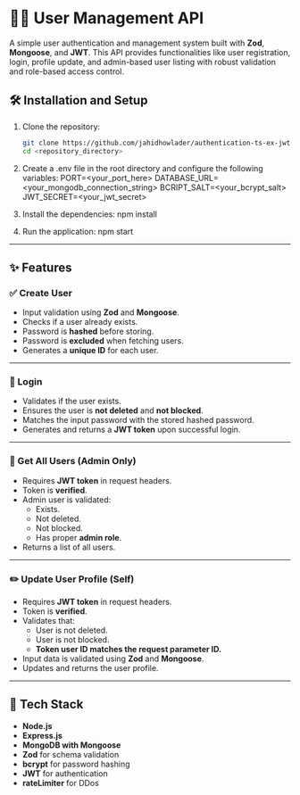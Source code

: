 # 🧑‍💻 User Management API

A simple user authentication and management system built with **Zod**, **Mongoose**, and **JWT**. This API provides functionalities like user registration, login, profile update, and admin-based user listing with robust validation and role-based access control.

## 🛠 Installation and Setup

1. Clone the repository:
    ```bash
    git clone https://github.com/jahidhowlader/authentication-ts-ex-jwt-mongoose.git
    cd <repository_directory>

2. Create a .env file in the root directory and configure the following variables:
    PORT=<your_port_here>
    DATABASE_URL=<your_mongodb_connection_string>
    BCRIPT_SALT=<your_bcrypt_salt>
    JWT_SECRET=<your_jwt_secret>

3. Install the dependencies:
    npm install

4. Run the application:
    npm start

---

## ✨ Features

### ✅ Create User
- Input validation using **Zod** and **Mongoose**.
- Checks if a user already exists.
- Password is **hashed** before storing.
- Password is **excluded** when fetching users.
- Generates a **unique ID** for each user.

---

### 🔐 Login
- Validates if the user exists.
- Ensures the user is **not deleted** and **not blocked**.
- Matches the input password with the stored hashed password.
- Generates and returns a **JWT token** upon successful login.

---

### 👥 Get All Users (Admin Only)
- Requires **JWT token** in request headers.
- Token is **verified**.
- Admin user is validated:
  - Exists.
  - Not deleted.
  - Not blocked.
  - Has proper **admin role**.
- Returns a list of all users.

---

### ✏️ Update User Profile (Self)
- Requires **JWT token** in request headers.
- Token is **verified**.
- Validates that:
  - User is not deleted.
  - User is not blocked.
  - **Token user ID matches the request parameter ID.**
- Input data is validated using **Zod** and **Mongoose**.
- Updates and returns the user profile.

---

## 🧰 Tech Stack

- **Node.js**
- **Express.js**
- **MongoDB with Mongoose**
- **Zod** for schema validation
- **bcrypt** for password hashing
- **JWT** for authentication
- **rateLimiter** for DDos